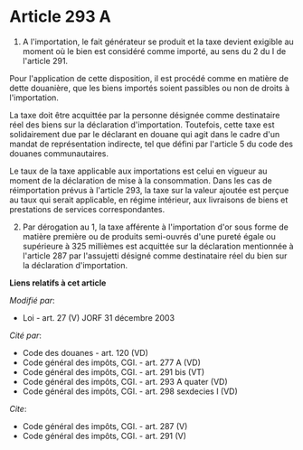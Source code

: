 # Article 293 A

1. A l'importation, le fait générateur se produit et la taxe devient exigible au moment où le bien est considéré comme
importé, au sens du 2 du I de l'article 291. 

Pour l'application de cette disposition, il est procédé comme en matière de dette douanière, que les biens importés soient
passibles ou non de droits à l'importation. 

La taxe doit être acquittée par la personne désignée comme destinataire réel des biens sur la déclaration d'importation.
Toutefois, cette taxe est solidairement due par le déclarant en douane qui agit dans le cadre d'un mandat de représentation
indirecte, tel que défini par l'article 5 du code des douanes communautaires. 

Le taux de la taxe applicable aux importations est celui en vigueur au moment de la déclaration de mise à la consommation.
Dans les cas de réimportation prévus à l'article 293, la taxe sur la valeur ajoutée est perçue au taux qui serait applicable,
en régime intérieur, aux livraisons de biens et prestations de services correspondantes. 

2. Par dérogation au 1, la taxe afférente à l'importation d'or sous forme de matière première ou de produits semi-ouvrés
d'une pureté égale ou supérieure à 325 millièmes est acquittée sur la déclaration mentionnée à l'article 287 par l'assujetti
désigné comme destinataire réel du bien sur la déclaration d'importation.

**Liens relatifs à cet article**

_Modifié par_:

  - Loi - art. 27 (V) JORF 31 décembre 2003

_Cité par_:

  - Code des douanes - art. 120 (VD)
  - Code général des impôts, CGI. - art. 277 A (VD)
  - Code général des impôts, CGI. - art. 291 bis (VT)
  - Code général des impôts, CGI. - art. 293 A quater  (VD)
  - Code général des impôts, CGI. - art. 298 sexdecies I (VD)

_Cite_:

  - Code général des impôts, CGI. - art. 287 (V)
  - Code général des impôts, CGI. - art. 291 (V)
